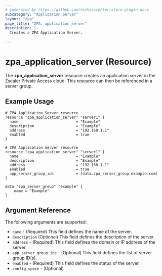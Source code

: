 ```yaml
---
# generated by https://github.com/hashicorp/terraform-plugin-docs
subcategory: "Application Server"
layout: "zpa"
page_title: "ZPA: application_server"
description: |-
  Creates a ZPA Application Server.
  
---
```



# zpa_application_server (Resource)

The **zpa_application_server** resource creates an application server in the Zscaler Private Access cloud. This resource can then be referenced in a server group.

## Example Usage

```hcl
# ZPA Application Server resource
resource "zpa_application_server" "server1" {
  name                          = "Example"
  description                   = "Example"
  address                       = "192.168.1.1"
  enabled                       = true
}
```

```hcl
# ZPA Application Server resource
resource "zpa_application_server" "server1" {
  name                          = "Example"
  description                   = "Example"
  address                       = "192.168.1.1"
  enabled                       = true
  app_server_group_ids          = [data.zpa_server_group.example.com]
}

data "zpa_server_group" "example" {
    name = "Example"
} 
```

## Argument Reference

The following arguments are supported:

* `name` - (Required) This field defines the name of the server.
* `description` (Optional) This field defines the description of the server.
* `address` - (Required) This field defines the domain or IP address of the server.
* `app_server_group_ids` - (Optional) This field defines the list of server group ID(s).
* `enabled` - (Required) This field defines the status of the server.
* `config_space` - (Optional)
